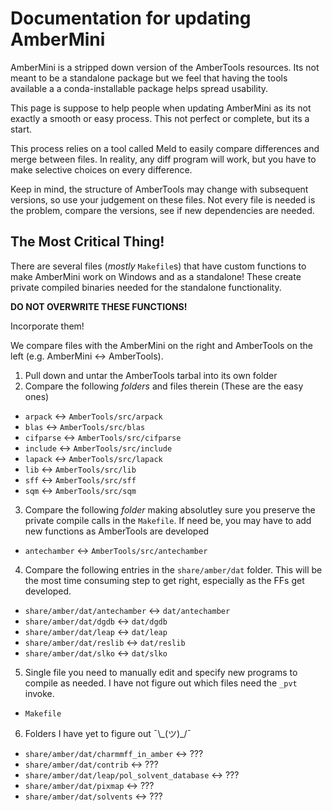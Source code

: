 # Documentation for updating AmberMini

AmberMini is a stripped down version of the AmberTools resources.
Its not meant to be a standalone package but we feel that having the tools 
available a a conda-installable package helps spread usability.

This page is suppose to help people when updating AmberMini as its not exactly 
a smooth or easy process. This not perfect or complete, but its a start.

This process relies on a tool called Meld to easily compare differences 
and merge between files. In reality, any diff program will work, but you 
have to make selective choices on every difference.

Keep in mind, the structure of AmberTools may change with subsequent versions, 
so use your judgement on these files. Not every file is needed is the problem, 
compare the versions, see if new dependencies are needed. 

## The Most Critical Thing!

There are several files (*mostly* `Makefile`s) that have custom 
functions to make AmberMini work on Windows and as a standalone! These 
create private compiled binaries needed for the standalone 
functionality.

**DO NOT OVERWRITE THESE FUNCTIONS!**

Incorporate them!
                          
                          

We compare files 
with the AmberMini on the right and AmberTools on the left (e.g. 
AmberMini <-> AmberTools).

1. Pull down and untar the AmberTools tarbal into its own folder
2. Compare the following *folders* and files therein (These are the 
   easy ones)
 * `arpack`   <-> `AmberTools/src/arpack`
 * `blas`     <-> `AmberTools/src/blas`
 * `cifparse` <-> `AmberTools/src/cifparse`
 * `include`  <-> `AmberTools/src/include`
 * `lapack`   <-> `AmberTools/src/lapack`
 * `lib`      <-> `AmberTools/src/lib`
 * `sff`      <-> `AmberTools/src/sff`
 * `sqm`      <-> `AmberTools/src/sqm`
3. Compare the following *folder* making absolutley sure you preserve 
   the private compile calls in the `Makefile`. If need be, you may 
   have to add new functions as AmberTools are developed
 * `antechamber` <-> `AmberTools/src/antechamber`
4. Compare the following entries in the `share/amber/dat` folder. This 
   will be the most time consuming step to get right, especially as the 
   FFs get developed.
 * `share/amber/dat/antechamber` <-> `dat/antechamber`
 * `share/amber/dat/dgdb`        <-> `dat/dgdb`
 * `share/amber/dat/leap`        <-> `dat/leap`
 * `share/amber/dat/reslib`      <-> `dat/reslib`
 * `share/amber/dat/slko`        <-> `dat/slko`
5. Single file you need to manually edit and specify new programs to 
   compile as needed. I have not figure out which files need the `_pvt` 
   invoke.
 * `Makefile`
6. Folders I have yet to figure out ¯\\\_(ツ)\_/¯
 * `share/amber/dat/charmmff_in_amber`         <-> ???
 * `share/amber/dat/contrib`                   <-> ???
 * `share/amber/dat/leap/pol_solvent_database` <-> ???
 * `share/amber/dat/pixmap`                    <-> ???
 * `share/amber/dat/solvents`                  <-> ???
 